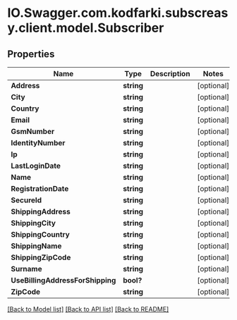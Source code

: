 # IO.Swagger.com.kodfarki.subscreasy.client.model.Subscriber
## Properties

Name | Type | Description | Notes
------------ | ------------- | ------------- | -------------
**Address** | **string** |  | [optional] 
**City** | **string** |  | [optional] 
**Country** | **string** |  | [optional] 
**Email** | **string** |  | [optional] 
**GsmNumber** | **string** |  | [optional] 
**IdentityNumber** | **string** |  | [optional] 
**Ip** | **string** |  | [optional] 
**LastLoginDate** | **string** |  | [optional] 
**Name** | **string** |  | [optional] 
**RegistrationDate** | **string** |  | [optional] 
**SecureId** | **string** |  | [optional] 
**ShippingAddress** | **string** |  | [optional] 
**ShippingCity** | **string** |  | [optional] 
**ShippingCountry** | **string** |  | [optional] 
**ShippingName** | **string** |  | [optional] 
**ShippingZipCode** | **string** |  | [optional] 
**Surname** | **string** |  | [optional] 
**UseBillingAddressForShipping** | **bool?** |  | [optional] 
**ZipCode** | **string** |  | [optional] 

[[Back to Model list]](../README.md#documentation-for-models) [[Back to API list]](../README.md#documentation-for-api-endpoints) [[Back to README]](../README.md)

